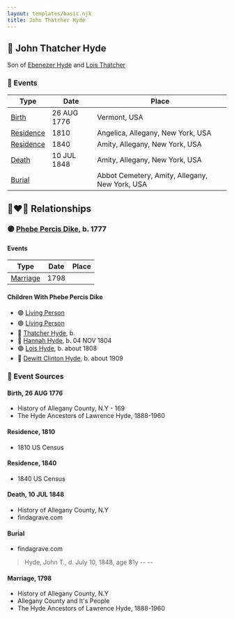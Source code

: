```yaml
---
layout: templates/basic.njk
title: John Thatcher Hyde
---
```

## 🔵 John Thatcher Hyde

Son of [Ebenezer Hyde](/people/1/14535025) and [Lois Thatcher](/people/9/92113144)

### 📆 Events

Type | Date | Place
------ | ------ | ------
[Birth](#event-45f9f6ee-245d-4771-8c42-3aff358d2599) | 26 AUG 1776 | Vermont, USA
[Residence](#event-9acecbfa-507b-4d25-bf49-31b49963bcb8) | 1810 | Angelica, Allegany, New York, USA
[Residence](#event-c2f5025b-9244-4c13-aa2b-d3b05fd35ea6) | 1840 | Amity, Allegany, New York, USA
[Death](#event-8bc9b455-eba4-46df-bac8-6af2ecddceb5) | 10 JUL 1848 | Amity, Allegany, New York, USA
[Burial](#event-76dc907c-6add-4dff-bcf9-a64315c5111f) |  | Abbot Cemetery, Amity, Allegany, New York, USA

## 👩‍❤️‍👨 Relationships

### 🟣 [Phebe Percis Dike](/people/4/41577072), b. 1777

#### Events

Type | Date | Place
------ | ------ | ------
[Marriage](#event-5d28d85b-0242-4312-8fa3-e1d7775aecc6) | 1798 |
#### Children With Phebe Percis Dike
* 🟣 [Living Person](/people/4/44848664)
* 🟣 [Living Person](/people/4/47693044)
* 🔵 [Thatcher Hyde](/people/3/39742544), b.
* 🔵 [Hannah Hyde](/people/2/2490748), b. 04 NOV 1804
* 🟣 [Lois Hyde](/people/8/83724316), b. about 1808
* 🔵 [Dewitt Clinton Hyde](/people/4/47530864), b. about 1909
### 📰 Event Sources

#### <a id="event-45f9f6ee-245d-4771-8c42-3aff358d2599"></a> Birth, 26 AUG 1776
* History of Allegany County, N.Y  - 169
* The Hyde Ancestors of Lawrence Hyde, 1888-1960

#### <a id="event-9acecbfa-507b-4d25-bf49-31b49963bcb8"></a> Residence, 1810
* 1810 US Census

#### <a id="event-c2f5025b-9244-4c13-aa2b-d3b05fd35ea6"></a> Residence, 1840
* 1840 US Census

#### <a id="event-8bc9b455-eba4-46df-bac8-6af2ecddceb5"></a> Death, 10 JUL 1848
* History of Allegany County, N.Y
* findagrave.com

#### <a id="event-76dc907c-6add-4dff-bcf9-a64315c5111f"></a> Burial
* findagrave.com
>   
  > Hyde, John T., d. July 10, 1848, age 81y -- --
#### <a id="event-5d28d85b-0242-4312-8fa3-e1d7775aecc6"></a> Marriage, 1798
* History of Allegany County, N.Y
* Allegany County and It's People
* The Hyde Ancestors of Lawrence Hyde, 1888-1960
